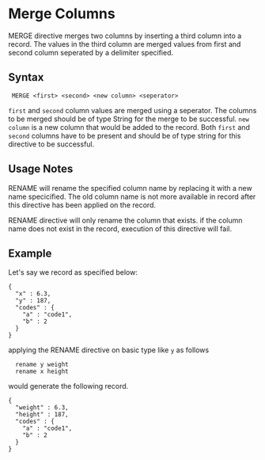 # Merge Columns

MERGE directive merges two columns by inserting a third column into a record. The values in the third column are merged values from first and second column seperated by a delimiter specified.

## Syntax

```
 MERGE <first> <second> <new column> <seperator>
```

```first``` and ```second``` column values are merged using a seperator. The columns to be merged should be of type String for the merge to be successful. ```new column``` is a new column that would be added to the record. Both ```first``` and ```second``` columns have to be present and should be of type string for this directive to be successful.


## Usage Notes



RENAME will rename the specified column name by replacing it with a new name specicified. The old column name is not more available in record after this directive has been applied on the record. 

RENAME directive will only rename the column that exists. if the column name does not exist in the record, execution of this directive will fail. 

## Example

Let's say we record as specified below:

```
{
  "x" : 6.3,
  "y" : 187,
  "codes" : {
    "a" : "code1",
    "b" : 2
  }
}
```
applying the RENAME directive on basic type like ```y``` as follows

```
  rename y weight
  rename x height
```

would generate the following record.

```
{
  "weight" : 6.3,
  "height" : 187,
  "codes" : {
    "a" : "code1",
    "b" : 2
  }
}
```


